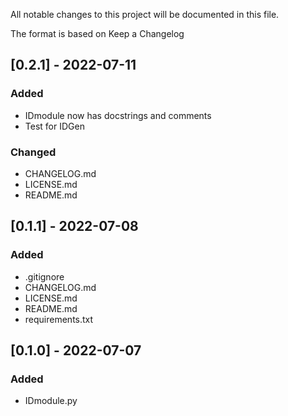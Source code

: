 ﻿All notable changes to this project will be documented in this file.

The format is based on Keep a Changelog

## [0.2.1] - 2022-07-11
### Added
  - IDmodule now has docstrings and comments
  - Test for IDGen
### Changed
  - CHANGELOG.md
  - LICENSE.md
  - README.md

## [0.1.1] - 2022-07-08
### Added
  - .gitignore
  - CHANGELOG.md
  - LICENSE.md
  - README.md
  - requirements.txt
  
## [0.1.0] - 2022-07-07
### Added
  - IDmodule.py
  
